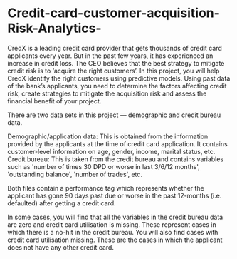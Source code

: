 # Credit-card-customer-acquisition-Risk-Analytics-
CredX is a leading credit card provider that gets thousands of credit card applicants every year. But in the past few years, it has experienced an increase in credit loss. The CEO believes that the best strategy to mitigate credit risk is to ‘acquire the right customers’.   In this project, you will help CredX identify the right customers using predictive models. Using past data of the bank’s applicants, you need to determine the factors affecting credit risk, create strategies to mitigate the acquisition risk and assess the financial benefit of your project.   


There are two data sets in this project — demographic and credit bureau data.  

Demographic/application data: This is obtained from the information provided by the applicants at the time of credit card application. It contains customer-level information on age, gender, income, marital status, etc.
Credit bureau: This is taken from the credit bureau and contains variables such as 'number of times 30 DPD or worse in last 3/6/12 months', 'outstanding balance', 'number of trades', etc.

Both files contain a performance tag which represents whether the applicant has gone 90 days past due or worse in the past 12-months (i.e. defaulted) after getting a credit card.

 

In some cases, you will find that all the variables in the credit bureau data are zero and credit card utilisation is missing. These represent cases in which there is a no-hit in the credit bureau. You will also find cases with credit card utilisation missing. These are the cases in which the applicant does not have any other credit card.
